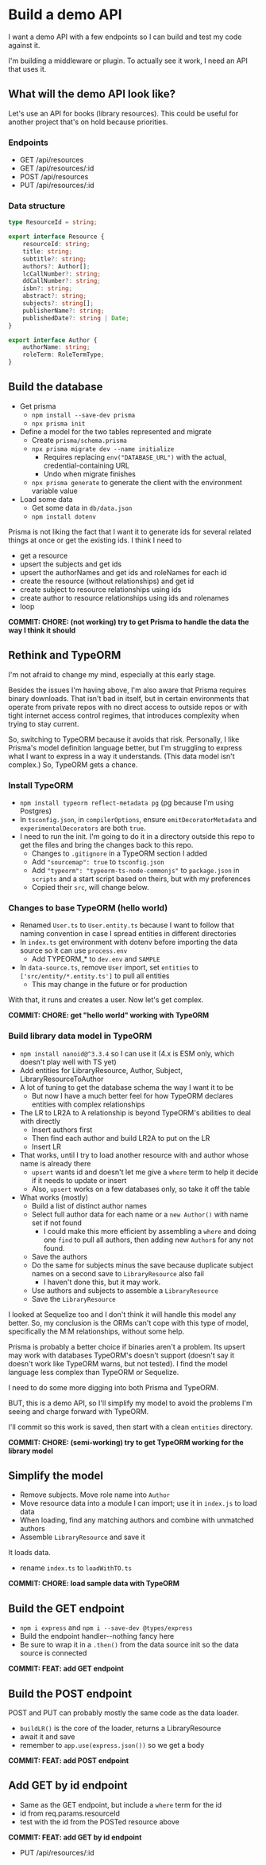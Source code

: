 # Build a demo API

I want a demo API with a few endpoints so I can build and test my code against it.

I'm building a middleware or plugin. To actually see it work, I need an API that uses it.

## What will the demo API look like?

Let's use an API for books (library resources). This could be useful for another project that's on hold because priorities.

### Endpoints

-  GET /api/resources
-  GET /api/resources/:id
-  POST /api/resources
-  PUT /api/resources/:id

### Data structure

```typescript
type ResourceId = string;

export interface Resource {
	resourceId: string;
	title: string;
	subtitle?: string;
	authors?: Author[];
	lcCallNumber?: string;
	ddCallNumber?: string;
	isbn?: string;
	abstract?: string;
	subjects?: string[];
	publisherName?: string;
	publishedDate?: string | Date;
}

export interface Author {
	authorName: string;
	roleTerm: RoleTermType;
}
```

## Build the database

-  Get prisma
   -  `npm install --save-dev prisma`
   -  `npx prisma init`
-  Define a model for the two tables represented and migrate
   -  Create `prisma/schema.prisma`
   -  `npx prisma migrate dev --name initialize`
      -  Requires replacing `env("DATABASE_URL")` with the actual, credential-containing URL
      -  Undo when migrate finishes
   -  `npx prisma generate` to generate the client with the environment variable value
-  Load some data
   -  Get some data in `db/data.json`
   -  `npm install dotenv`

Prisma is not liking the fact that I want it to generate ids for several related things at once or get the existing ids. I think I need to

-  get a resource
-  upsert the subjects and get ids
-  upsert the authorNames and get ids and roleNames for each id
-  create the resource (without relationships) and get id
-  create subject to resource relationships using ids
-  create author to resource relationships using ids and rolenames
-  loop

**COMMIT: CHORE: (not working) try to get Prisma to handle the data the way I think it should**

## Rethink and TypeORM

I'm not afraid to change my mind, especially at this early stage.

Besides the issues I'm having above, I'm also aware that Prisma requires binary downloads. That isn't bad in itself, but in certain environments that operate from private repos with no direct access to outside repos or with tight internet access control regimes, that introduces complexity when trying to stay current.

So, switching to TypeORM because it avoids that risk. Personally, I like Prisma's model definition language better, but I'm struggling to express what I want to express in a way it understands. (This data model isn't complex.) So, TypeORM gets a chance.

### Install TypeORM

-  `npm install typeorm reflect-metadata pg` (pg because I'm using Postgres)
-  In `tsconfig.json`, in `compilerOptions`, ensure `emitDecoratorMetadata` and `experimentalDecorators` are both `true`.
-  I need to run the init. I'm going to do it in a directory outside this repo to get the files and bring the changes back to this repo.
   -  Changes to `.gitignore` in a TypeORM section I added
   -  Add `"sourcemap": true` to `tsconfig.json`
   -  Add `"typeorm": "typeorm-ts-node-commonjs"` to `package.json` in `scripts` and a start script based on theirs, but with my preferences
   -  Copied their `src`, will change below.

### Changes to base TypeORM (hello world)

-  Renamed `User.ts` to `User.entity.ts` because I want to follow that naming convention in case I spread entities in different directories
-  In `index.ts` get environment with dotenv before importing the data source so it can use `process.env`
   -  Add TYPEORM\_\* to `dev.env` and `SAMPLE`
-  In `data-source.ts`, remove `User` import, set `entities` to `['src/entity/*.entity.ts']` to pull all entities
   -  This may change in the future or for production

With that, it runs and creates a user. Now let's get complex.

**COMMIT: CHORE: get "hello world" working with TypeORM**

### Build library data model in TypeORM

-  `npm install nanoid@^3.3.4` so I can use it (4.x is ESM only, which doesn't play well with TS yet)
-  Add entities for LibraryResource, Author, Subject, LibraryResourceToAuthor
-  A lot of tuning to get the database schema the way I want it to be
   -  But now I have a much better feel for how TypeORM declares entities with complex relationships
-  The LR to LR2A to A relationship is beyond TypeORM's abilities to deal with directly
   -  Insert authors first
   -  Then find each author and build LR2A to put on the LR
   -  Insert LR
-  That works, until I try to load another resource with and author whose name is already there
   -  `upsert` wants id and doesn't let me give a `where` term to help it decide if it needs to update or insert
   -  Also, `upsert` works on a few databases only, so take it off the table
-  What works (mostly)
   -  Build a list of distinct author names
   -  Select full author data for each name or a `new Author()` with name set if not found
      -  I could make this more efficient by assembling a `where` and doing one `find` to pull all authors, then adding new `Author`s for any not found.
   -  Save the authors
   -  Do the same for subjects minus the save because duplicate subject names on a second save to `LibraryResource` also fail
      -  I haven't done this, but it may work.
   -  Use authors and subjects to assemble a `LibraryResource`
   -  Save the `LibraryResource`

I looked at Sequelize too and I don't think it will handle this model any better. So, my conclusion is the ORMs can't cope with this type of model, specifically the M:M relationships, without some help.

Prisma is probably a better choice if binaries aren't a problem. Its upsert may work with databases TypeORM's doesn't support (doesn't say it doesn't work like TypeORM warns, but not tested). I find the model language less complex than TypeORM or Sequelize.

I need to do some more digging into both Prisma and TypeORM.

BUT, this is a demo API, so I'll simplify my model to avoid the problems I'm seeing and charge forward with TypeORM.

I'll commit so this work is saved, then start with a clean `entities` directory.

**COMMIT: CHORE: (semi-working) try to get TypeORM working for the library model**

## Simplify the model

-  Remove subjects. Move role name into `Author`
-  Move resource data into a module I can import; use it in `index.js` to load data
-  When loading, find any matching authors and combine with unmatched authors
-  Assemble `LibraryResource` and save it

It loads data.

-  rename `index.ts` to `loadWithTO.ts`

**COMMIT: CHORE: load sample data with TypeORM**

## Build the GET endpoint

-  `npm i express` and `npm i --save-dev @types/express`
-  Build the endpoint handler--nothing fancy here
-  Be sure to wrap it in a `.then()` from the data source init so the data source is connected

**COMMIT: FEAT: add GET endpoint**

## Build the POST endpoint

POST and PUT can probably mostly the same code as the data loader.

-  `buildLR()` is the core of the loader, returns a LibraryResource
-  await it and save
-  remember to `app.use(express.json())` so we get a body

**COMMIT: FEAT: add POST endpoint**

## Add GET by id endpoint

-  Same as the GET endpoint, but include a `where` term for the id
-  id from req.params.resourceId
-  test with the id from the POSTed resource above

**COMMIT: FEAT: add GET by id endpoint**

-  PUT /api/resources/:id
